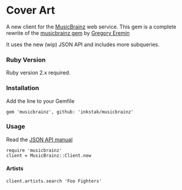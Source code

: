 # Cover Art

A new client for the [MusicBrainz](http://musicbrainz.org) web service.
This gem is a complete rewrite of the [musicbrainz gem](https://github.com/localhots/musicbrainz) by [Gregory Eremin](https://github.com/localhots)

It uses the new (wip) JSON API and includes more subqueries.

### Ruby Version

Ruby version 2.x required.

### Installation

Add the line to your Gemfile

    gem 'musicbrainz', github: 'inkstak/musicbrainz'


### Usage

Read the [JSON API manual](http://wiki.musicbrainz.org/Cover_Art_Archive/API)

    require 'musicbrainz'
    client = MusicBrainz::Client.new


#### Artists

    client.artists.search 'Foo Fighters'
